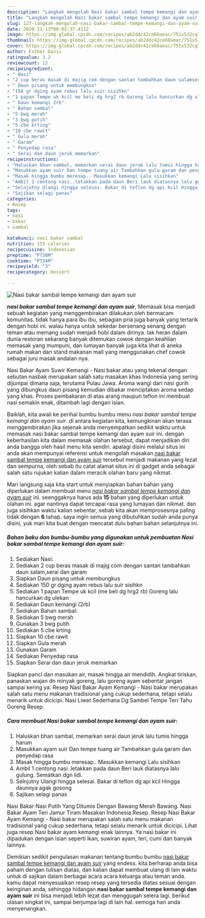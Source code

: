 ```yaml
---
description: "Langkah mengolah Nasi bakar sambal tempe kemangi dan ayam suir, Bikin Ngiler"
title: "Langkah mengolah Nasi bakar sambal tempe kemangi dan ayam suir, Bikin Ngiler"
slug: 127-langkah-mengolah-nasi-bakar-sambal-tempe-kemangi-dan-ayam-suir-bikin-ngiler
date: 2020-11-13T08:02:37.411Z
image: https://img-global.cpcdn.com/recipes/ab2ddc42ce60aeac/751x532cq70/nasi-bakar-sambal-tempe-kemangi-dan-ayam-suir-foto-resep-utama.jpg
thumbnail: https://img-global.cpcdn.com/recipes/ab2ddc42ce60aeac/751x532cq70/nasi-bakar-sambal-tempe-kemangi-dan-ayam-suir-foto-resep-utama.jpg
cover: https://img-global.cpcdn.com/recipes/ab2ddc42ce60aeac/751x532cq70/nasi-bakar-sambal-tempe-kemangi-dan-ayam-suir-foto-resep-utama.jpg
author: Esther Davis
ratingvalue: 3.2
reviewcount: 12
recipeingredient:
- " Nasi"
- "2 cup beras masak di majig com dengan santan tambahkan daun salamserai dan garam"
- " Daun pisang untuk membungkus"
- "150 gr dging ayam rebus lalu suir sisihkn"
- "1 papan Tempe uk kcil me beli dg hrg2 rb Goreng lalu hancurkan dg ulekan"
- " Daun kemangi 2rb"
- " Bahan sambal"
- "5 bwg merah"
- "3 bwg putih"
- "5 cbe krting"
- "10 cbe rawit"
- " Gula merah"
- " Garam"
- " Penyedap rasa"
- " Serai dan daun jeruk memarkan"
recipeinstructions:
- "Haluskan bhan sambal, memarkan serai daun jeruk lalu tumis hingga harum"
- "Masukkan ayam suir Dan tempe tuang air Tambahkan gula garam dan penyedap rasa"
- "Masak hingga bumbu meresap.. Masukkan kemangi Lalu sisihkan"
- "Ambil 1 centong nasi..letakkan pada daun Beri lauk diatasnya lalu gulung. Sematkan dgn lidi."
- "Selnjutny Ulangi hingga selesai. Bakar di teflon dg api kcil Hingga daunnya agak gosong"
- "Sajikan selagi panas"
categories:
- Resep
tags:
- nasi
- bakar
- sambal

katakunci: nasi bakar sambal 
nutrition: 155 calories
recipecuisine: Indonesian
preptime: "PT30M"
cooktime: "PT34M"
recipeyield: "3"
recipecategory: Dessert

---
```



![Nasi bakar sambal tempe kemangi dan ayam suir](https://img-global.cpcdn.com/recipes/ab2ddc42ce60aeac/751x532cq70/nasi-bakar-sambal-tempe-kemangi-dan-ayam-suir-foto-resep-utama.jpg)

<b><i>nasi bakar sambal tempe kemangi dan ayam suir</i></b>, Memasak bisa menjadi sebuah kegiatan yang menggembirakan dilakukan oleh bermacam komunitas. tidak hanya para ibu ibu, sebagian pria juga banyak yang tertarik dengan hobi ini. walau hanya untuk sekedar bersenang senang dengan teman atau memang sudah menjadi hobi dalam dirinya. tak heran dalam dunia restoran sekarang banyak ditemukan cowok dengan keahlian memasak yang mumpuni, dan lumayan banyak juga kita lihat di aneka rumah makan dan stand makanan mall yang menggunakan chef cowok sebagai juru masak andalan nya.

Nasi Bakar Ayam Suwir Kemangi - Nasi bakar atau yang tekenal dengan sebutan nasbak merupakan salah satu masakan khas Indonesia yang sering dijumpai dimana saja, terutama Pulau Jawa. Aroma wangi dari nasi gurih yang dibungkus daun pisang kemudian dibakar menciptakan aroma sedap yang khas. Proses pembakaran di atas arang maupun teflon ini membuat nasi semakin enak, ditambah lagi dengan isian.

Baiklah, kita awali ke perihal bumbu bumbu menu <i>nasi bakar sambal tempe kemangi dan ayam suir</i>. di antara kegiatan kita, kemungkinan akan terasa menggembirakan jika sejenak anda menyempatkan sedikit waktu untuk memasak nasi bakar sambal tempe kemangi dan ayam suir ini. dengan keberhasilan kita dalam memasak olahan tersebut, dapat menjadikan diri anda bangga oleh hasil menu kita sendiri. apalagi disini melalui situs ini anda akan mempunyai referensi untuk mengolah masakan <u>nasi bakar sambal tempe kemangi dan ayam suir</u> tersebut menjadi makanan yang lezat dan sempurna, oleh sebab itu catat alamat situs ini di gadget anda sebagai salah satu rujukan kalian dalam meracik olahan baru yang nikmat.


Mari langsung saja kita start untuk menyiapkan bahan bahan yang diperlukan dalam membuat menu <u><i>nasi bakar sambal tempe kemangi dan ayam suir</i></u> ini. seenggaknya harus ada <b>15</b> bahan yang diperlukan untuk olahan ini. agar nantinya dapat tercapai rasa yang lumayan dan nikmat. dan juga sisihkan waktu kalian sebentar, sebab kita akan memprosesnya paling tidak dengan <b>6</b> tahap. saya ingin semua yang dibutuhkan sudah anda punya disini, yuk mari kita buat dengan mencatat dulu bahan bahan selanjutnya ini.

<!--inarticleads1-->

##### Bahan baku dan bumbu-bumbu yang digunakan untuk pembuatan Nasi bakar sambal tempe kemangi dan ayam suir:

1. Sediakan  Nasi:
1. Sediakan 2 cup beras masak di majig com dengan santan tambahkan daun salam,serai dan garam
1. Siapkan  Daun pisang untuk membungkus
1. Sediakan 150 gr dging ayam rebus lalu suir sisihkn
1. Sediakan 1 papan Tempe uk kcil (me beli dg hrg2 rb) Goreng lalu hancurkan dg ulekan
1. Sediakan  Daun kemangi (2rb)
1. Sediakan  Bahan sambal:
1. Sediakan 5 bwg merah
1. Gunakan 3 bwg putih
1. Sediakan 5 cbe krting
1. Siapkan 10 cbe rawit
1. Siapkan  Gula merah
1. Gunakan  Garam
1. Sediakan  Penyedap rasa
1. Siapkan  Serai dan daun jeruk memarkan


Siapkan panci dan masukan air, masak hingga air mendidih. Angkat tiriskan, panaskan wajan dn minyak goreng, lalu goreng ayam sebentar jangan sampai kering ya. Resep Nasi Bakar Ayam Kemangi - Nasi bakar merupakan salah satu menu makanan tradisional yang cukup sederhana, tetapi selalu menarik untuk dicicipi. Nasi Liwet Sederhana Dg Sambel Tempe Teri Tahu Goreng Resep. 

<!--inarticleads2-->

##### Cara membuat Nasi bakar sambal tempe kemangi dan ayam suir:

1. Haluskan bhan sambal, memarkan serai daun jeruk lalu tumis hingga harum
1. Masukkan ayam suir Dan tempe tuang air Tambahkan gula garam dan penyedap rasa
1. Masak hingga bumbu meresap.. Masukkan kemangi Lalu sisihkan
1. Ambil 1 centong nasi..letakkan pada daun Beri lauk diatasnya lalu gulung. Sematkan dgn lidi.
1. Selnjutny Ulangi hingga selesai. Bakar di teflon dg api kcil Hingga daunnya agak gosong
1. Sajikan selagi panas


Nasi Bakar Nasi Putih Yang Ditumis Dengan Bawang Merah Bawang. Nasi Bakar Ayam Teri Jamur Tiram Masakan Indonesia Resep. Resep Nasi Bakar Ayam Kemangi - Nasi bakar merupakan salah satu menu makanan tradisional yang cukup sederhana, tetapi selalu menarik untuk dicicipi. Lihat juga resep Nasi bakar ayam kemangi enak lainnya. Ya nasi bakar ini dipadukan dengan isian seperti ikan, suwiran ayam, teri, cumi dan banyak lainnya. 

Demikian sedikit pengulasan makanan tentang bumbu bumbu <u>nasi bakar sambal tempe kemangi dan ayam suir</u> yang endess. kita berharap anda bisa paham dengan tulisan diatas, dan kalian dapat membuat ulang di lain waktu untuk di sajikan dalam berbagai acara acara keluarga atau teman anda. kamu dapat menyesuaikan resep resep yang tersedia diatas sesuai dengan keinginan anda, sehingga hidangan <b>nasi bakar sambal tempe kemangi dan ayam suir</b> ini bisa menjadi lebih lezat dan menggugah selera lagi. berikut ulasan singkat ini, sampai berjumpa lagi di lain hal. semoga hari anda menyenangkan.
